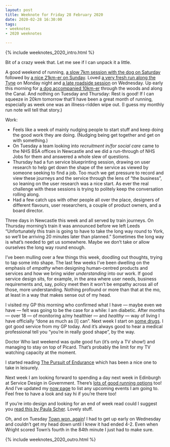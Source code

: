 ```yaml
---
layout: post
title: Weeknote for Friday 28 February 2020
date: 2020-02-28 16:30:00
tags:
- weeknotes
- 2020 weeknotes

---
```

{% include weeknotes_2020_intro.html %}

Bit of a crazy week that. Let me see if I can unpack it a little.

A good weekend of running, [a slow 7km session with the dog on Saturday](https://www.strava.com/activities/3121173625) followed by [a nice 21km-er on Sunday](https://www.strava.com/activities/3124562322). Loved [a very fresh run along the Tyne](https://www.strava.com/activities/3128715549) on Monday night and [a late roadside session](https://www.strava.com/activities/3134859530) on Wednesday. Up early this morning for [a dog accompanied 10km-er](https://www.strava.com/activities/3138310500) through the woods and along the Canal. And nothing on Tuesday and Thursday: Rest is good! If I can squeeze in 20km tomorrow that’ll have been a great month of running, especially as week one was an illness-ridden wipe out. (I guess my monthly run note will tell that story.)

Work:
* Feels like a week of mainly nudging people to start stuff and keep doing the good work they are doing. (Nudging being get together and get on with something.)
* On Tuesday a team looking into _recruitment in/for social care_ came to the NHS BSA offices in Newcastle and we did a run-through of NHS Jobs for them and answered a whole slew of questions.
* Thursday had a fun service blueprinting session, drawing on user research to help get down the shape of the service as viewed by someone seeking to find a job. Too much we get pressure to record and view these journeys and the service through the lens of “the business”, so leaning on the user research was a nice start. As ever the real challenge with these sessions is trying to politely keep the conversation rolling along.
* Had a few catch ups with other people all over the place, designers of different flavours, user researchers, a couple of product owners, and a board director.

Three days in Newcastle this week and all served by train journeys. On Thursday morning’s train it was announced before we left Leeds “Unfortunately this train is going to have to take the long way round to York, so we’ll be arriving 20 minutes later than planned.” Sometimes the long way is what’s needed to get us somewhere. Maybe we don’t take or allow ourselves the long way round enough.

I’ve been mulling over a few things this week, doodling out thoughts, trying to tap some into shape. The last few weeks I’ve been dwelling on the emphasis of _empathy_ when designing human-centred products and services and how we bring wider _understanding_ into our work. If good service design sits, for example, in the area where user needs, business requirements and, say, policy meet then it won’t be empathy across all of those, more understanding. Nothing profound or more than that at the mo, at least in a way that makes sense out of my head.

I visited my GP this morning who confirmed what I have — maybe even we have — felt was going to be the case for a while: I am diabetic. After months — over 18 — of monitoring a/my healthier — and _healthy_ — way of living I have officially “done as much as [I] can”. Next week I start on [some drugs](https://www.nhs.uk/medicines/metformin/). I got good service from my GP today. And it’s always good to hear a medical professional tell you “you’re in really good shape”, by the way.

Doctor Who last weekend was quite good fun (it’s only a TV show!) and managing to stay on top of Picard. That’s probably the limit for my TV watching capacity at the moment.

I started reading [The Pursuit of Endurance](https://www.goodreads.com/book/show/40910272-the-pursuit-of-endurance) which has been a nice one to take in leisurely.

Next week I am looking forward to spending a day next week in Edinburgh at Service Design in Government. There’s [lots of good running options](https://greatruns.com/location/edinburgh-uk/) too! And I’ve updated my [now page](https://www.ermlikeyeah.com/now/) to list any upcoming events I am going to. Feel free to have a look and say hi if you’re there too!

If you’re into design and looking for an end of week read could I suggest you [read this by Paula Scher](https://www.creativereview.co.uk/love-letter-paula-scher/). Lovely stuff.

Oh, and on Tuesday [Town won, again](http://codalmighty.com/site/ca.php?article=7477)! I had to get up early on Wednesday and couldn’t get my head down until I knew it had ended 4-2. Even when Wright scored Town’s fourth in the 84th minute I just had to make sure.

{% include weeknotes_2020_outro.html %}